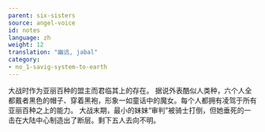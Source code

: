 ```yaml
---
parent: six-sisters
source: angel-voice
id: notes
language: zh
weight: 12
translation: "幽远, jabal"
category:
- no_1-savig-system-to-earth
---
```


大战时作为亚丽百种的盟主而君临其上的存在。
据说外表酷似人类种，六个人全都戴者黑色的帽子、穿着黑袍，形象一如童话中的魔女。每个人都拥有凌驾于所有亚丽百种之上的能力。
大战末期，最小的妹妹“审判”被骑士打倒，但她垂死的一击在大陆中心制造出了断层。剩下五人去向不明。
